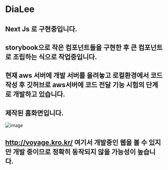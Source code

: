 # DiaLee

## Next Js 로 구현중입니다.

## storybook으로 작은 컴포넌트들을 구현한 후 큰 컴포넌트로 조립하는 식으로 작업중입니다.

## 현재 aws 서버에 개발 서버를 올려놓고 로컬환경에서 코드 작성 후 깃허브로 aws서버에 코드 전달 기능 시험의 단계로 개발하고 있습니다.

## 제작된 홈화면입니다.

![image](https://user-images.githubusercontent.com/64532732/145073274-c3c8163a-6d35-4fea-ab25-c9c6526d695f.png)

## http://voyage.kro.kr/ 여기서 개발중인 웹을 볼 수 있지만 개발 중이므로 정확히 동작되지 않을 가능성이 높습니다.
